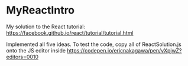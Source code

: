 # MyReactIntro

My solution to the React tutorial: https://facebook.github.io/react/tutorial/tutorial.html

Implemented all five ideas. To test the code, copy all of ReactSolution.js onto the JS editor inside https://codepen.io/ericnakagawa/pen/vXpjwZ?editors=0010
